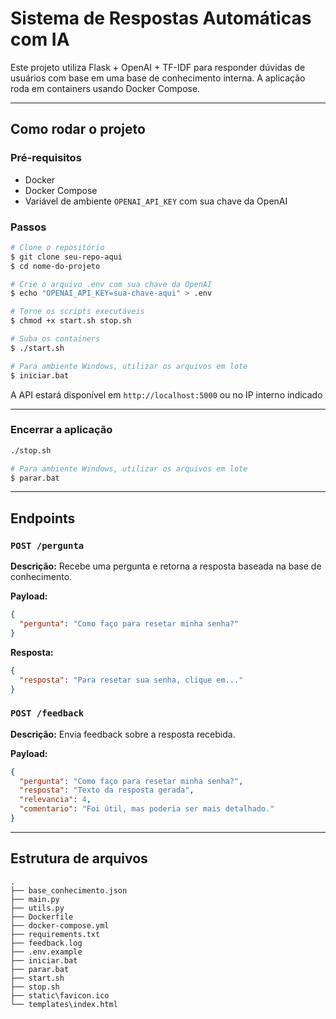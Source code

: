 # Sistema de Respostas Automáticas com IA

Este projeto utiliza Flask + OpenAI + TF-IDF para responder dúvidas de usuários com base em uma base de conhecimento interna. A aplicação roda em containers usando Docker Compose.

---

## Como rodar o projeto

### Pré-requisitos
- Docker
- Docker Compose
- Variável de ambiente `OPENAI_API_KEY` com sua chave da OpenAI

### Passos

```bash
# Clone o repositório
$ git clone seu-repo-aqui
$ cd nome-do-projeto

# Crie o arquivo .env com sua chave da OpenAI
$ echo "OPENAI_API_KEY=sua-chave-aqui" > .env

# Torne os scripts executáveis
$ chmod +x start.sh stop.sh

# Suba os containers
$ ./start.sh

# Para ambiente Windows, utilizar os arquivos em lote
$ iniciar.bat
```

A API estará disponível em `http://localhost:5000` ou no IP interno indicado

---

### Encerrar a aplicação

```bash
./stop.sh

# Para ambiente Windows, utilizar os arquivos em lote
$ parar.bat
```

---

## Endpoints

### `POST /pergunta`
**Descrição:** Recebe uma pergunta e retorna a resposta baseada na base de conhecimento.

**Payload:**
```json
{
  "pergunta": "Como faço para resetar minha senha?"
}
```
**Resposta:**
```json
{
  "resposta": "Para resetar sua senha, clique em..."
}
```

### `POST /feedback`
**Descrição:** Envia feedback sobre a resposta recebida.

**Payload:**
```json
{
  "pergunta": "Como faço para resetar minha senha?",
  "resposta": "Texto da resposta gerada",
  "relevancia": 4,
  "comentario": "Foi útil, mas poderia ser mais detalhado."
}
```

---

## Estrutura de arquivos
```
.
├── base_conhecimento.json
├── main.py
├── utils.py
├── Dockerfile
├── docker-compose.yml
├── requirements.txt
├── feedback.log
├── .env.example
├── iniciar.bat
├── parar.bat
├── start.sh
├── stop.sh
├── static\favicon.ico
└── templates\index.html
```

